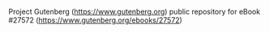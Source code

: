 Project Gutenberg (https://www.gutenberg.org) public repository for eBook #27572 (https://www.gutenberg.org/ebooks/27572)
